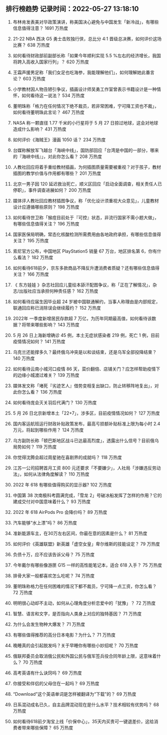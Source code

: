 
## 排行榜趋势 记录时间：2022-05-27 13:18:10
  
  1. 布林肯发表美对华政策演讲，称美国决心避免与中国发生「新冷战」，有哪些信息值得注意？ 1691 万热度
    
  2. 21-22 NBA 西决 G5 勇士击败独行侠，总比分 4:1 晋级总决赛，如何评价这场比赛？ 638 万热度
    
  3. 如何看待财政部前副部长称「如果今年顺利实现 5.5 %左右的经济增长，我国将跨入高收入国家行列」？ 620 万热度
    
  4. 王霜声援男足称「我们女足也吃海参，我能理解他们」，如何理解她此番言论？ 603 万热度
    
  5. 小学教材因人物丑陋引争议，插画设计师吴勇工作室曾表示书籍设计是一种情怀，如何看待这一说法？ 534 万热度
    
  6. 董明珠称「格力在任何情况下绝不裁员，若非常困难，宁可降工资也不裁」，如何看待董明珠此言论？ 467 万热度
    
  7. NASA 称一颗直径 1.77 千米的小行星将于 5 月 27 日掠过地球，这会对地球造成什么影响？ 431 万热度
    
  8. 如何评价《海贼王》漫画 1050 话？ 234 万热度
    
  9. 台媒称解放军飞越台「海峡中线」，国防部回应「台湾是中国的一部分，哪来的『海峡中线』」，对此你怎么看？ 208 万热度
    
  10. 人教社回应将着手重绘教材插画，为何插图质量需要被重视？对于孩子，教材插图的教学价值与作用都有哪些？ 201 万热度
    
  11. 北京一男子因 120 延迟救治死亡，顺义区回应「启动全面调查，相关责任人已停职」，事件调查进展如何？ 200 万热度
    
  12. 媒体评人教社回应教材插图争议，称「优化设计须重视大众意见」，儿童教材设计应遵循哪些原则？ 198 万热度
    
  13. 如何看待世卫称「猴痘目前处于『可控』状态，非流行国家不需小题大做」，有哪些信息值得关注？ 196 万热度
    
  14. 国家医保局明确，常态化核酸检测所需费用由各地政府承担，有哪些信息值得关注？ 195 万热度
    
  15. 索尼官方公布，中国地区 PlayStation5 销量 67 万台，地区排名第 6，你有什么看法？ 182 万热度
    
  16. 如何看待618前夕，京东多款商品不降反升遭消费者质疑？还有哪些信息值得关注？ 166 万热度
    
  17. 《 东方娃娃 》杂志社回应儿童绘本舔汗配图争议，称「正在了解情况」，杂志/出版社应当承担何种责任感？ 162 万热度
    
  18. 如何看待应届生因毕业超 24 岁被中国联通解约，当事人称理由是内部规定，联通回应称已消除误会继续履约？ 152 万热度
    
  19. 2022年 一季度新增居民存款超 7 万亿，为历年同期最高值，如何看待该数据？将带来哪些影响？ 143 万热度
    
  20. 5 月 26 日上海新增确诊 45 例，本土无症状感染者 219 例，死亡 1 例，目前疫情情况如何？ 141 万热度
    
  21. 乌克兰还能撑多久？最终俄乌冲突是以和谈结束，还是乌军全部投降结束？ 140 万热度
    
  22. 如何看待云南小城河口疫情 86 天，菜价翻倍、店铺关门？应怎样帮助疫情下的边缘小城渡过难关？ 139 万热度
    
  23. 媒体发文称「堵死『劣迹艺人』借势变相复出缺口，防止转移阵地复出」，对此你怎么看？ 136 万热度
    
  24. 如何看待庞会灭关羽后代满门？ 130 万热度
    
  25. 5 月 26 日北京新增本土「22+7」，涉多区，目前疫情情况如何？ 127 万热度
    
  26. 国内客运航班运行财政补贴政策发布，最高亏损额补贴标准上限为每小时 2.4 万元，将起到哪些作用？ 124 万热度
    
  27. 乌方副防长称「顿巴斯地区战斗已达最高烈度」，透露出什么信号？目前俄乌局势如何？ 119 万热度
    
  28. 你觉得沈腾会超过周星驰在喜剧界的成就吗？ 118 万热度
    
  29. 江苏一公司招聘首月工资 800 元还要求「不要嫌少」，人社局「涉嫌违反劳动法」，如何从法律角度解读？ 110 万热度
    
  30. 2022 年 618  有哪些值得购买的显示器? 102 万热度
    
  31. 中国第 38 次南极科考圆满完成，「雪龙 2」号破冰船发挥了怎样的作用？它的建成交付对中国意味着什么？ 93 万热度
    
  32. 2022 年 618 AirPods Pro 会降价吗？ 89 万热度
    
  33. 汽车能够“水上漂”吗？ 86 万热度
    
  34. 准新能源车主，在30万左右区间，你最在意的因素是什么？ 81 万热度
    
  35. 如何评价《英雄联盟》新英雄「虚空女皇」卑尔维斯的技能设定？ 79 万热度
    
  36. 负债十万，应不应该告诉父母？ 75 万热度
    
  37. 今年戴尔有哪些像游匣  G15  一样的高性能笔记本，适合  618  入手？ 75 万热度
    
  38. 排骨大家一般都喜欢怎么吃呢？ 74 万热度
    
  39. 董明珠称格力在任何困难的情况下都不裁员，宁可降一点工资，你怎么看？ 72 万热度
    
  40. 明明很心动却不主动，如何从心理角度分析恋爱中的「犹豫」？ 72 万热度
    
  41. 智慧、语言和文字，是否指向人类身上对应的独特基因？ 71 万热度
    
  42. 为什么会发生物种大爆发？ 71 万热度
    
  43. 有哪些值得推荐的高分日本电影？为什么？ 71 万热度
    
  44. 晚睡真的会引起脱发吗？关于早睡你有哪些小妙招呢？ 70 万热度
    
  45. 俄联邦委员会取消俄公民和外国公民与俄军签兵役合同年龄上限，这意味着什么？ 70 万热度
    
  46. 高考英语有什么诀窍吗？ 69 万热度
    
  47. 你接受和伴侣的父母住在一起吗？ 69 万热度
    
  48. “Download”这个英语单词是怎样被翻译为“下载”的？ 69 万热度
    
  49. 日系混动成名已久，自主品牌混动现在是什么水平？技术相较有优势吗？ 68 万热度
    
  50. 如何看待618前夕淘宝上线「价保中心」，35天内买贵可一键退差价，这给消费者带来哪些保障？ 65 万热度
    